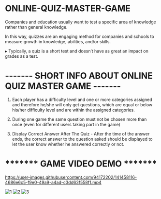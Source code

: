 # ONLINE-QUIZ-MASTER-GAME
Companies and education usually want to test a specific area of knowledge rather than general knowledge.  

In this way, quizzes are an engaging method for companies and schools to measure growth in knowledge, abilities, and/or skills.

▸ Typically, a quiz is a short test and doesn’t have as great an impact on grades as a test.

# ------- SHORT INFO ABOUT ONLINE QUIZ MASTER GAME -------

1. Each player has a difficulty level and one or more categories assigned and therefore he/she will only get questions, which are equal or below his/her difficulty level and are within the assigned categories.

2. During one game the same question must not be chosen more than once (even for different users taking part in the game)

3. Display Correct Answer After The Quiz - After the time of the answer ends, the correct answer to the question asked should be displayed to let the user know whether he answered correctly or not.



# ******* GAME VIDEO DEMO *******


https://user-images.githubusercontent.com/94172202/141458116-4686e6c5-f9e0-49a9-a4ad-c3dd63f558f1.mp4

![1](https://user-images.githubusercontent.com/94172202/141458556-deef2e46-957a-4bf1-a4ab-03d488f66722.png)
![2](https://user-images.githubusercontent.com/94172202/141458565-721a1c2b-1751-45cb-aa6f-c2018b954523.png)
![3](https://user-images.githubusercontent.com/94172202/141458581-9869c443-5002-464a-9368-fcedd915b8de.png)

